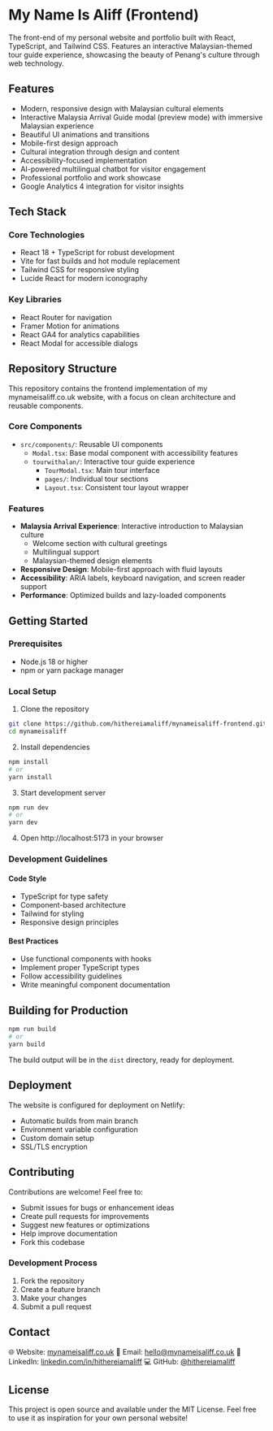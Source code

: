 # My Name Is Aliff (Frontend)

The front-end of my personal website and portfolio built with React, TypeScript, and Tailwind CSS. Features an interactive Malaysian-themed tour guide experience, showcasing the beauty of Penang's culture through web technology.

## Features

- Modern, responsive design with Malaysian cultural elements
- Interactive Malaysia Arrival Guide modal (preview mode) with immersive Malaysian experience
- Beautiful UI animations and transitions
- Mobile-first design approach
- Cultural integration through design and content
- Accessibility-focused implementation
- AI-powered multilingual chatbot for visitor engagement
- Professional portfolio and work showcase
- Google Analytics 4 integration for visitor insights

## Tech Stack

### Core Technologies
- React 18 + TypeScript for robust development
- Vite for fast builds and hot module replacement
- Tailwind CSS for responsive styling
- Lucide React for modern iconography

### Key Libraries
- React Router for navigation
- Framer Motion for animations
- React GA4 for analytics capabilities
- React Modal for accessible dialogs

## Repository Structure

This repository contains the frontend implementation of my mynameisaliff.co.uk website, with a focus on clean architecture and reusable components.

### Core Components
- `src/components/`: Reusable UI components
  - `Modal.tsx`: Base modal component with accessibility features
  - `tourwithalan/`: Interactive tour guide experience
    - `TourModal.tsx`: Main tour interface
    - `pages/`: Individual tour sections
    - `Layout.tsx`: Consistent tour layout wrapper

### Features
- **Malaysia Arrival Experience**: Interactive introduction to Malaysian culture
  - Welcome section with cultural greetings
  - Multilingual support
  - Malaysian-themed design elements
- **Responsive Design**: Mobile-first approach with fluid layouts
- **Accessibility**: ARIA labels, keyboard navigation, and screen reader support
- **Performance**: Optimized builds and lazy-loaded components

## Getting Started

### Prerequisites
- Node.js 18 or higher
- npm or yarn package manager

### Local Setup
1. Clone the repository
```bash
git clone https://github.com/hithereiamaliff/mynameisaliff-frontend.git
cd mynameisaliff
```

2. Install dependencies
```bash
npm install
# or
yarn install
```

3. Start development server
```bash
npm run dev
# or
yarn dev
```

4. Open http://localhost:5173 in your browser

### Development Guidelines

#### Code Style
- TypeScript for type safety
- Component-based architecture
- Tailwind for styling
- Responsive design principles

#### Best Practices
- Use functional components with hooks
- Implement proper TypeScript types
- Follow accessibility guidelines
- Write meaningful component documentation

## Building for Production

```bash
npm run build
# or
yarn build
```

The build output will be in the `dist` directory, ready for deployment.

## Deployment

The website is configured for deployment on Netlify:
- Automatic builds from main branch
- Environment variable configuration
- Custom domain setup
- SSL/TLS encryption

## Contributing

Contributions are welcome! Feel free to:
- Submit issues for bugs or enhancement ideas
- Create pull requests for improvements
- Suggest new features or optimizations
- Help improve documentation
- Fork this codebase

### Development Process
1. Fork the repository
2. Create a feature branch
3. Make your changes
4. Submit a pull request

## Contact

🌐 Website: [mynameisaliff.co.uk](https://mynameisaliff.co.uk)
📧 Email: hello@mynameisaliff.co.uk
📲 LinkedIn: [linkedin.com/in/hithereiamaliff](https://linkedin.com/in/hithereiamaliff)
💻 GitHub: [@hithereiamaliff](https://github.com/hithereiamaliff)

## License

This project is open source and available under the MIT License. Feel free to use it as inspiration for your own personal website!
